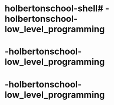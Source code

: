 # holbertonschool-shell# -holbertonschool-low_level_programming
# -holbertonschool-low_level_programming
# -holbertonschool-low_level_programming
